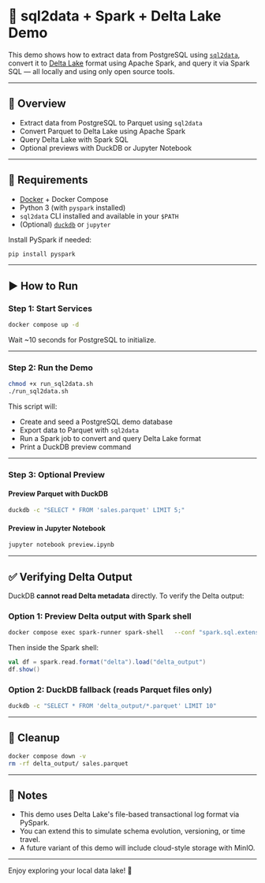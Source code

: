 # 🧪 sql2data + Spark + Delta Lake Demo

This demo shows how to extract data from PostgreSQL using [`sql2data`](https://github.com/vahid110/sql2data), convert it to [Delta Lake](https://delta.io) format using Apache Spark, and query it via Spark SQL — all locally and using only open source tools.

---

## 🚀 Overview

- Extract data from PostgreSQL to Parquet using `sql2data`
- Convert Parquet to Delta Lake using Apache Spark
- Query Delta Lake with Spark SQL
- Optional previews with DuckDB or Jupyter Notebook

---

## 🔧 Requirements

- [Docker](https://docs.docker.com/get-docker/) + Docker Compose
- Python 3 (with `pyspark` installed)
- `sql2data` CLI installed and available in your `$PATH`
- (Optional) [`duckdb`](https://duckdb.org/) or `jupyter`

Install PySpark if needed:

```bash
pip install pyspark
```

---

## ▶️ How to Run

### Step 1: Start Services

```bash
docker compose up -d
```

Wait ~10 seconds for PostgreSQL to initialize.

---

### Step 2: Run the Demo

```bash
chmod +x run_sql2data.sh
./run_sql2data.sh
```

This script will:
- Create and seed a PostgreSQL demo database
- Export data to Parquet with `sql2data`
- Run a Spark job to convert and query Delta Lake format
- Print a DuckDB preview command

---

### Step 3: Optional Preview

#### Preview Parquet with DuckDB

```bash
duckdb -c "SELECT * FROM 'sales.parquet' LIMIT 5;"
```

#### Preview in Jupyter Notebook

```bash
jupyter notebook preview.ipynb
```

---

## ✅ Verifying Delta Output

DuckDB **cannot read Delta metadata** directly. To verify the Delta output:

### Option 1: Preview Delta output with Spark shell

```bash
docker compose exec spark-runner spark-shell   --conf "spark.sql.extensions=io.delta.sql.DeltaSparkSessionExtension"   --conf "spark.sql.catalog.spark_catalog=org.apache.spark.sql.delta.catalog.DeltaCatalog"
```

Then inside the Spark shell:

```scala
val df = spark.read.format("delta").load("delta_output")
df.show()
```

### Option 2: DuckDB fallback (reads Parquet files only)

```bash
duckdb -c "SELECT * FROM 'delta_output/*.parquet' LIMIT 10"
```

---

## 🧼 Cleanup

```bash
docker compose down -v
rm -rf delta_output/ sales.parquet
```

---

## 🧠 Notes

- This demo uses Delta Lake's file-based transactional log format via PySpark.
- You can extend this to simulate schema evolution, versioning, or time travel.
- A future variant of this demo will include cloud-style storage with MinIO.

---

Enjoy exploring your local data lake! 🌊

